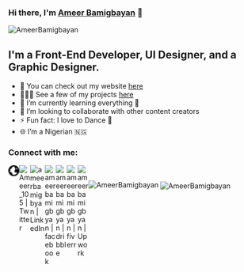 ### Hi there, I'm [Ameer Bamigbayan][website] 👋

<p align="left"> <img src="https://komarev.com/ghpvc/?username=AmeerBamigbayan&label=Profile%20views&color=0e75b6&style=flat" alt="AmeerBamigbayan" /> </p>


## I'm a Front-End Developer, UI Designer, and a Graphic Designer.

- 🔭 You can check out my website [here](https://ameerbamigbayan.com.ng/)
- 👨🏾‍💻 See a few of my projects [here](https://ameerbamigbayan.com.ng/projects)
- 🌱 I’m currently learning everything 🤣
- 👯 I’m looking to collaborate with other content creators
- ⚡ Fun fact: I love to Dance 🕺
- 🌐 I’m a Nigerian 🇳🇬

### Connect with me:

[<img align="left" alt="ameerbamigbayan.com.ng" width="22px" src="https://raw.githubusercontent.com/iconic/open-iconic/master/svg/globe.svg" />][website]
[<img align="left" alt="Ameer_105 | Twitter" width="22px" src="https://cdn.jsdelivr.net/npm/simple-icons@v3/icons/twitter.svg" />][twitter]
[<img align="left" alt="ameerbamigbyan | LinkedIn" width="30px" src="https://img.icons8.com/bubbles/50/000000/linkedin.png" />][linkedin]
[<img align="left" alt="ameerbamigbyan | facebook" width="22px" src="https://img.icons8.com/bubbles/50/000000/facebook-new.png"  />][facebook]
[<img align="left" alt="ameerbamigbyan | dribble" width="22px" src="https://raw.githubusercontent.com/rahuldkjain/github-profile-readme-generator/master/src/images/icons/Social/dribbble.svg" />][dribbble]
[<img align="left" alt="ameerbamigbyan | fiverr" width="22px" src="https://cdn.jsdelivr.net/npm/simple-icons@v3/icons/fiverr.svg" />][fiverr]
[<img align="left" alt="ameerbamigbyan | Upwork" width="22px" src="https://cdn.jsdelivr.net/npm/simple-icons@v3/icons/upwork.svg" />][upwork]
<br />




  <p><img align="left" src="https://github-readme-stats.vercel.app/api/top-langs?username=AmeerBamigbayan&show_icons=true&locale=en&layout=compact" alt="AmeerBamigbayan" /></p>

<p>&nbsp;<img align="center" src="https://github-readme-stats.vercel.app/api?username=AmeerBamigbayan&show_icons=true&locale=en" alt="AmeerBamigbayan" /></p>

[website]: https://ameerbamigbayan.com.ng/
[twitter]: https://www.twitter.com/ameer_105/
[linkedin]: https://www.linkedin.com/in/ameer-bamigbayan-50722b206/
[dribbble]: https://dribbble.com/AmeerBamigbayan
[fiverr]: https://www.fiverr.com/ameerdamilola?public_mode=true
[upwork]: https://www.upwork.com/freelancers/~018e4a266da3c6f995
[facebook]: https://www.facebook.com/ameer.bamigbayan.1/
